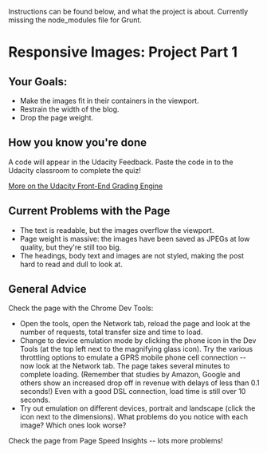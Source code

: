 Instructions can be found below, and what the project is about. Currently missing the node_modules file for Grunt.

# Responsive Images: Project Part 1 #

## Your Goals: ##

* Make the images fit in their containers in the viewport.
* Restrain the width of the blog.
* Drop the page weight.

## How you know you're done ##

A code will appear in the Udacity Feedback. Paste the code in to the Udacity classroom to complete the quiz!

[More on the Udacity Front-End Grading Engine](https://github.com/udacity/frontend-grading-engine)

## Current Problems with the Page ##

* The text is readable, but the images overflow the viewport.
* Page weight is massive: the images have been saved as JPEGs at low quality, but they're still too big.
* The headings, body text and images are not styled, making the post hard to read and dull to look at.

## General Advice ##

Check the page with the Chrome Dev Tools:

* Open the tools, open the Network tab, reload the page and look at the number of requests, total transfer size and time to load.
* Change to device emulation mode by clicking the phone icon in the Dev Tools (at the top left next to the magnifying glass icon).
Try the various throttling options to emulate a GPRS mobile phone cell connection -- now look at the Network tab. The page takes several minutes to
complete loading. (Remember that studies by Amazon, Google and others show an increased drop off in revenue with delays of less than 0.1 seconds!)
Even with a good DSL connection, load time is still over 10 seconds.
* Try out emulation on different devices, portrait and landscape (click the icon next to the dimensions). What problems do you notice with each image?
Which ones look worse?

Check the page from Page Speed Insights -- lots more problems!
